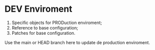 # DEV Enviroment

1. Specific objects for PRODuction enviroment;
2. Reference to base configuration;
3. Patches for base configuration.

Use the main or HEAD branch here to update de production enviroment.